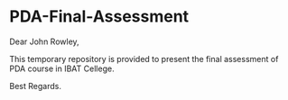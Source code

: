 # PDA-Final-Assessment

Dear John Rowley,

This temporary repository is provided to present the final assessment of PDA course in IBAT Cellege. 

Best Regards.

